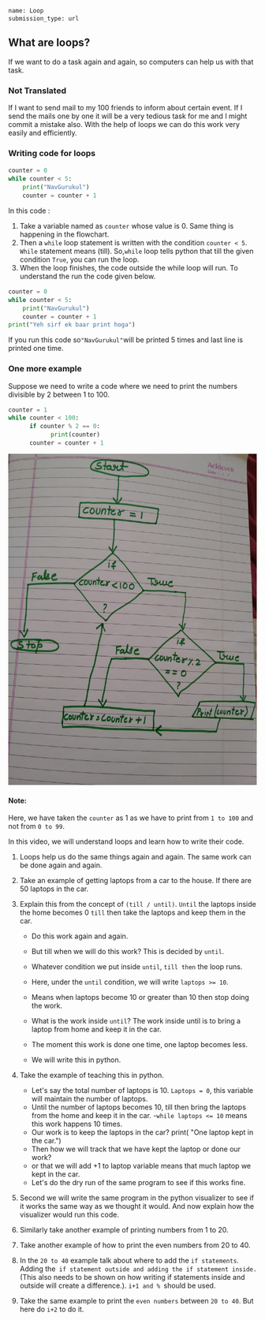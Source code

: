 ```ngMeta
name: Loop
submission_type: url
```

## What are loops?

If we want to do a task again and again, so computers can help us with that task.

### Not Translated

If I want to send mail to my 100 friends to inform about certain event. If I send the mails one by one it will be a very tedious task for me and I might commit a mistake also. With the help of loops we can do this work very easily and efficiently.
 


### Writing code for loops

```python
counter = 0
while counter < 5:
	print("NavGurukul")
	counter = counter + 1
```

In this code :

1. Take a variable named as `counter` whose value is 0. Same thing is happening in the flowchart.
2. Then a `while` loop statement is written with the condition `counter < 5`. `While` statement means (till). So,`while` loop tells python that till the given condition `True`, you can run the loop.
3. When the loop finishes, the code outside the while loop will run. To understand the run the code given below.

```python
counter = 0 
while counter < 5:
	print("NavGurukul")
	counter = counter + 1
print("Yeh sirf ek baar print hoga")
```

If you run this code so`"NavGurukul"`will be printed 5 times and last line is printed one time.

### One more example

Suppose we need to write a code where we need to print the numbers divisible by 2 between 1 to 100.

```python
counter = 1
while counter < 100:
      if counter % 2 == 0:
            print(counter)
      counter = counter + 1
```
![Mobile Video Recorder](assets/example3.jpeg)

#### Note:
Here, we have taken the `counter` as 1  as we have to print from `1 to 100` and not from `0 to 99`.
 
In this video, we will understand loops and learn how to write their code.

<!-- @[youtube](loops-video-id-here) -->

<!-- ## Structure of the Video -->

1. Loops help us do the same things again and again. The same work can be done again and again.

2. Take an example of getting laptops from a car to the house. If there are 50 laptops in the car.

3. Explain this from the concept of `(till / until)`. `Until` the laptops inside the home becomes 0 `till` then take the laptops and keep them in the car. 
      - Do this work again and again.
      - But till when we will do this work? This is decided by `until`.
      - Whatever condition we put inside  `until`, `till then` the loop runs.
      - Here, under the `until` condition, we will write `laptops >= 10`.
      - Means when laptops become 10 or greater than 10 then stop doing the work.
      - What is the work inside `until`?
      The work inside until is to bring a laptop from home and keep it in the car.
      
      - The moment this work is done one time, one laptop becomes less.
      - We will write this in python.
4. Take the example of teaching this in python.
      - Let's say the total number of laptops is 10. `Laptops = 0`, this variable will maintain the number of laptops.
      - Until the number of laptops becomes 10, till then bring the laptops from the home and keep it in the car.
      -`while laptops <= 10` means this work happens 10 times.
      - Our work is to keep the laptops in the car? print( "One laptop kept in the car.")
      - Then how we will track that we have kept the laptop or done our work?
      - or that we will add +1 to laptop variable means that much laptop we kept in the car.
      - Let's do the dry run of the same program to see if this works fine.
5. Second we will write the same program in the python visualizer to see if it works the same way as we thought it would. And now explain how the visualizer would run this code.
6. Similarly take another example of printing numbers from 1 to 20.
7. Take another example of how to print the even numbers from 20 to 40.
8. In the `20 to 40` example talk about where to add the `if statements`. Adding the` if statement outside and adding the if statement inside.` (This also needs to be shown on how writing if statements inside and outside will create a difference.). `i+1 and % `should be used.
9. Take the same example to print the `even numbers` between `20 to 40`. But here do `i+2` to do it.